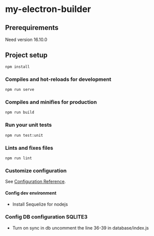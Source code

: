 # my-electron-builder

## Prerequirements

Need version 16.10.0

## Project setup

```
npm install
```

### Compiles and hot-reloads for development

```
npm run serve
```

### Compiles and minifies for production

```
npm run build
```

### Run your unit tests

```
npm run test:unit
```

### Lints and fixes files

```
npm run lint
```

### Customize configuration

See [Configuration Reference](https://cli.vuejs.org/config/).

#### Config dev environment

- Install Sequelize for nodejs

### Config DB configuration SQLITE3

- Turn on sync in db
  uncomment the line 36-39 in database/index.js
